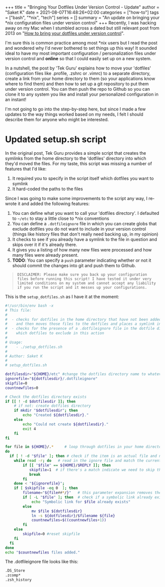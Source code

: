 +++
title = "Bringing Your Dotfiles Under Version Control - Update"
author = "Saket K"
date = 2021-08-07T16:48:26+02:00
categories = ["how-to"]
tags = ["bash", "*nix", "tech"]
series = []
summary = "An update on bringing your *nix configuration files under version control"
+++
Recently, I was hacking away on my Mac when I stumbled across a dated but still relevant post from 2013 on "[How to bring your dotfiles under version control](https://tekguru.wordpress.com/2013/08/19/howto-bring-your-dotfiles-under-version-control/)".

I'm sure this is common practice among most *nix users but I read the post and wondered why I'd never bothered to set things up this way! It sounded ideal to have my most important configuration / personalization files under version control and **online** so that I could easily set up on a new system.

In a nutshell, the post by 'Tek Guru' explains how to move your 'dotfiles' (configuration files like .profile, .zshrc or .vimrc) to a separate directory, create a link from your home directory to them (so your applications know where to find them) and then how to set up a git repository to put them under version control. You can then push the repo to Github so you can clone it to any system you like and install your personalized configuration in an instant!

I'm not going to go into the step-by-step here, but since I made a few updates to the way things worked based on my needs, I felt I should describe them for anyone who might be interested.

# Updated setup.sh script

In the original post, Tek Guru provides a simple script that creates the symlinks from the home directory to the  'dotfiles' directory into which they'd moved the files. For my taste, this script was missing a number of features that I'd like:

1. It required you to specify in the script itself which dotfiles you want to symlink
1. It hard-coded the paths to the files 

Since I was going to make some improvements to the script any way, I re-wrote it and added the following features:

1. You can define what you want to call your 'dotfiles directory'. I defaulted to `~/etc` to stay a little close to *nix conventions
1. You can define a `.dotfileignore` file in which you can create globs that exclude dotfiles you do not want to include in your version control (things like history files that don't really need backing up, in my opinion)
1. It checks to see if you already have a symlink to the file in question and skips over it if it's already there.
1. It gives you a listing of how many new files were processed and how many files were already present.
1. **TODO**: You can specify a `push` parameter indicating whether or not it should commit the changes into git and push them to Github.

>```DISCLAIMER: Please make sure you back up your configuration files before running this script! I have tested it under very limited conditions on my system and cannot accept any liability if you run the script and it messes up your configurations. ```

This is the `setup_dotfiles.sh` as I have it at the moment:

```bash {linenos=table}
#!/usr/bin/env bash -x
# This file:
#
#  - checks for dotfiles in the home directory that have not been added to the dotfiles directory
#    and then moves those files to the dotfiles and places a symlink in the home directory pointing to the file
#  - checks for the presence of a .dotfileignore file in the dotfile directory in which you can specify
#    which dotfiles to exclude in this action
#
# Usage:
#    - ./setup_dotfiles.sh
#
# Author: Saket K 
#
# setup_dotfiles.sh

dotfilesdir="${HOME}/etc" #change the dotfiles directory name to whatever name you prefer
ignorefile="${dotfilesdir}/.dotfileignore"
skipfile=0
countnewfiles=0

# Check the dotfiles directory exists
if [[ ! -d $dotfilesdir ]]; then
    # if not: create dotfiles directory
    if mkdir "$dotfilesdir"; then
        echo "Created ${dotfilesdir}."
    else
        echo "Could not create ${dotfilesdir}."
        exit 4
    fi
fi

for file in ${HOME}/.*     # loop through dotfiles in your home directory
do
  if [ ! -d "$file" ]; then # check if the item is an actual file and not a directory
    while read -r; do   # read in the ignore file and match the current file against the entries
        if [[ "$file" == ${HOME}/$REPLY ]]; then
           skipfile=1  # if there's a match indicate we need to skip this file
           break
        fi
    done < "${ignorefile}";
    if [ $skipfile -eq 0  ]; then
        filename="${file##*/}"   # this parameter expansion removes the path of the file
        if [ -L "$file" ]; then  # check if a symbolic link already exists
            echo "Symbolic link for $file already exists"
        else
            mv $file ${dotfilesdir}
            ln -s ${dotfilesdir}/$filename ${file}
            countnewfiles=$((countnewfiles+1))
        fi
    else
        skipfile=0 #reset skipfile
    fi
  fi
done
echo "$countnewfiles files added."
```

The .dotfileignore file looks like this:


```bash {linenos=true}
.DS_Store
.zcomp*
.zsh_history
```
